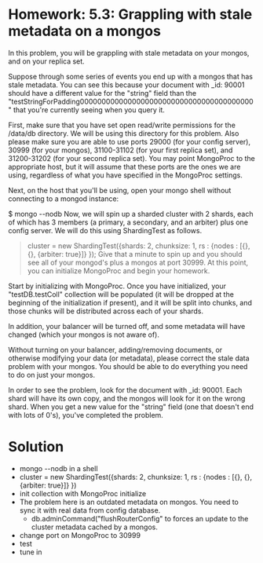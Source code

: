 # Homework: 5.3: Grappling with stale metadata on a mongos

In this problem, you will be grappling with stale metadata on your mongos, and on your replica set.

Suppose through some series of events you end up with a mongos that has stale metadata. You can see this because your document with _id: 90001 should have a different value for the "string" field than the "testStringForPadding0000000000000000000000000000000000000000" that you're currently seeing when you query it.

First, make sure that you have set open read/write permissions for the /data/db directory. We will be using this directory for this problem. Also please make sure you are able to use ports 29000 (for your config server), 30999 (for your mongos), 31100-31102 (for your first replica set), and 31200-31202 (for your second replica set). You may point MongoProc to the appropriate host, but it will assume that these ports are the ones we are using, regardless of what you have specified in the MongoProc settings.

Next, on the host that you'll be using, open your mongo shell without connecting to a mongod instance:

$ mongo --nodb
Now, we will spin up a sharded cluster with 2 shards, each of which has 3 members (a primary, a secondary, and an arbiter) plus one config server. We will do this using ShardingTest as follows.

> cluster = new ShardingTest({shards: 2, chunksize: 1, rs : {nodes : [{}, {}, {arbiter: true}]} });
Give that a minute to spin up and you should see all of your mongod's plus a mongos at port 30999. At this point, you can initialize MongoProc and begin your homework.

Start by initializing with MongoProc. Once you have initialized, your "testDB.testColl" collection will be populated (it will be dropped at the beginning of the initialization if present), and it will be split into chunks, and those chunks will be distributed across each of your shards.

In addition, your balancer will be turned off, and some metadata will have changed (which your mongos is not aware of).

Without turning on your balancer, adding/removing documents, or otherwise modifying your data (or metadata), please correct the stale data problem with your mongos. You should be able to do everything you need to do on just your mongos.

In order to see the problem, look for the document with _id: 90001. Each shard will have its own copy, and the mongos will look for it on the wrong shard. When you get a new value for the "string" field (one that doesn't end with lots of 0's), you've completed the problem.

# Solution
- mongo --nodb in a shell
- cluster = new ShardingTest({shards: 2, chunksize: 1, rs : {nodes : [{}, {}, {arbiter: true}]} })
- init collection with MongoProc initialize
- The problem here is an outdated metadata on mongos. You need to sync it with real data from config database.
	- db.adminCommand("flushRouterConfig" to forces an update to the cluster metadata cached by a mongos.
- change port on MongoProc to 30999
- test 
- tune in
